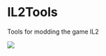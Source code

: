 # IL2Tools
Tools for modding the game IL2 

![](https://https://github.com/PaulBlythe/IL2Tools/blob/master/MapMaker/Screenshots/Desktop%20Screenshot%202019.11.23%20-%2015.11.33.57.png)

